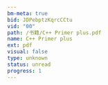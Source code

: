 ```yaml
---
bm-meta: true
bid: JDPebptzKqrcCCtu
vid: "00"
path: /书籍/C++ Primer plus.pdf
name: C++ Primer plus
ext: pdf
visual: false
type: unknown
status: unread
progress: 1
---
```

